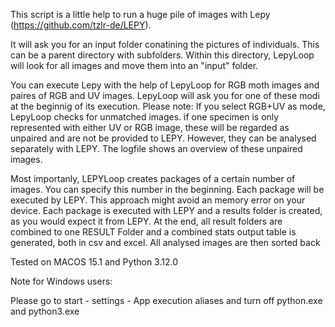 This script is a little help to run a huge pile of images with Lepy (https://github.com/tzlr-de/LEPY). 

It will ask you for an input folder conatining the pictures of individuals. This can be a parent directory with subfolders. Within this directory, LepyLoop will look for all images and move them into an "input" folder. 

You can execute Lepy with the help of LepyLoop for RGB moth images and paires of RGB and UV images. LepyLoop will ask you for one of these modi at the beginnig of its execution. 
Please note:
If you select RGB+UV as mode, LepyLoop checks for unmatched images. if one specimen is only represented with either UV or RGB image, these will be regarded as unpaired and are not be provided to LEPY. However, they can be analysed separately with LEPY. The logfile shows an overview of these unpaired images.

Most importanly, LEPYLoop creates packages of a certain number of images. You can specify this number in the beginning. Each package will be executed by LEPY. 
This approach might avoid an memory error on your device. Each package is executed with LEPY and a results folder is created, as you would expect it from LEPY. 
At the end, all result folders are combined to one RESULT Folder and a combined stats output table is generated, both in csv and excel. All analysed images are then sorted back

Tested on MACOS 15.1 and Python 3.12.0

Note for Windows users:

Please go to start - settings - App execution aliases and turn off python.exe and python3.exe
